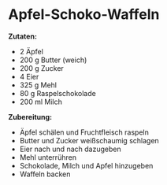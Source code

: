 # Apfel-Schoko-Waffeln

**Zutaten:**

- 2 Äpfel
- 200 g Butter (weich)
- 200 g Zucker
- 4 Eier
- 325 g Mehl
- 80 g Raspelschokolade
- 200 ml Milch
 
**Zubereitung:**

- Äpfel schälen und Fruchtfleisch raspeln
- Butter und Zucker weißschaumig schlagen
- Eier nach und nach dazugeben
- Mehl unterrühren
- Schokolade, Milch und Apfel hinzugeben
- Waffeln backen
